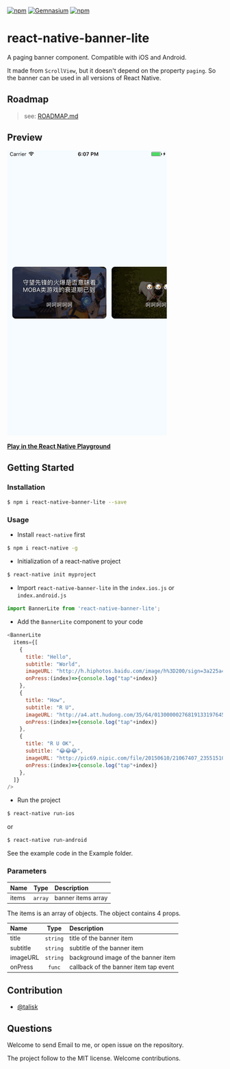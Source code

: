 [![npm](https://img.shields.io/npm/v/react-native-banner-lite.svg?style=flat)]()
[![Gemnasium](https://img.shields.io/gemnasium/mathiasbynens/he.svg)]()
[![npm](https://img.shields.io/npm/l/express.svg)]()

# react-native-banner-lite

A paging banner component. Compatible with iOS and Android.

It made from `ScrollView`, but it doesn't depend on the property `paging`. So the banner can be used in all versions of React Native.

## Roadmap

> see: [ROADMAP.md](ROADMAP.md)

## Preview

![](/Preview/p01.gif)

**[Play in the React Native Playground](https://rnplay.org/apps/-Ks6Lg)**

## Getting Started

### Installation

```bash
$ npm i react-native-banner-lite --save
```

### Usage

- Install `react-native` first

```bash
$ npm i react-native -g
```

- Initialization of a react-native project

```bash
$ react-native init myproject
```

- Import `react-native-banner-lite` in the `index.ios.js` or `index.android.js`

```javascript
import BannerLite from 'react-native-banner-lite';
```

- Add the `BannerLite` component to your code

```javascript
<BannerLite
  items={[
    {
      title: "Hello",
      subtitle: "World",
      imageURL: "http://h.hiphotos.baidu.com/image/h%3D200/sign=3a225a4129a4462361caa262a8227246/30adcbef76094b36fbaf3bd6aacc7cd98d109dcf.jpg",
      onPress:(index)=>{console.log("tap"+index)}
    },
    {
      title: "How",
      subtitle: "R U",
      imageURL: "http://a4.att.hudong.com/35/64/01300000276819133197645554930.jpg",
      onPress:(index)=>{console.log("tap"+index)}
    },
    {
      title: "R U OK",
      subtitle: "😂😂😂",
      imageURL: "http://pic69.nipic.com/file/20150610/21067407_235515103000_2.jpg",
      onPress:(index)=>{console.log("tap"+index)}
    },
  ]}
/>
```

- Run the project

```bash
$ react-native run-ios
```

or

```bash
$ react-native run-android
```

See the example code in the Example folder.

### Parameters

| Name  |  Type   | Description        |
| :---- | :-----: | :----------------- |
| items | `array` | banner items array |

The items is an array of objects. The object contains 4 props.

| Name     |   Type   | Description                           |
| :------- | :------: | :------------------------------------ |
| title    | `string` | title of the banner item              |
| subtitle | `string` | subtitle of the banner item           |
| imageURL | `string` | background image of the banner item   |
| onPress  |  `func`  | callback of the banner item tap event |

## Contribution

- [@talisk](mailto:talisk@talisk.cn)

## Questions

Welcome to send Email to me, or open issue on the repository.

The project follow to the MIT license. Welcome contributions.
